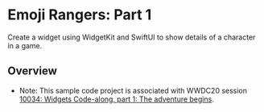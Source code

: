 # Emoji Rangers: Part 1

Create a widget using WidgetKit and SwiftUI to show details of a character in a game.

## Overview

- Note: This sample code project is associated with WWDC20 session [10034: Widgets Code-along, part 1: The adventure begins](https://developer.apple.com/wwdc20/10034/).
